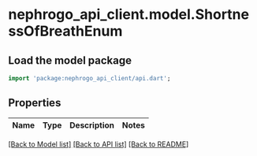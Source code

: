 # nephrogo_api_client.model.ShortnessOfBreathEnum

## Load the model package
```dart
import 'package:nephrogo_api_client/api.dart';
```

## Properties
Name | Type | Description | Notes
------------ | ------------- | ------------- | -------------

[[Back to Model list]](../README.md#documentation-for-models) [[Back to API list]](../README.md#documentation-for-api-endpoints) [[Back to README]](../README.md)


